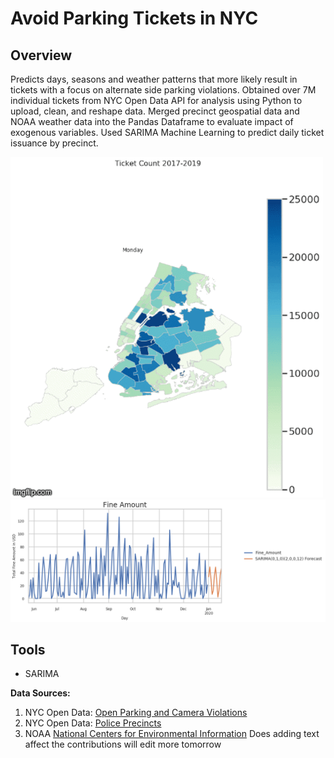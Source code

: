 # Avoid Parking Tickets in NYC

## Overview<br/>
Predicts days, seasons and weather patterns that more likely result in tickets with a focus on alternate side parking violations.
Obtained over 7M individual tickets from NYC Open Data API for analysis using Python to upload, clean, and reshape data.
Merged precinct geospatial data and NOAA weather data into the Pandas Dataframe to evaluate impact of exogenous variables.
Used SARIMA Machine Learning to predict daily ticket issuance by precinct.

<img src="Images/Precincts.gif" width ="500">

<img src="Images/SARIMApng.png" width ="700">

## Tools<br/>
- SARIMA

**Data Sources:**
1. NYC Open Data: [Open Parking and Camera Violations](https://data.cityofnewyork.us/City-Government/Open-Parking-and-Camera-Violations/nc67-uf89)
2. NYC Open Data: [Police Precincts](https://data.cityofnewyork.us/Public-Safety/Police-Precincts/78dh-3ptz)
3. NOAA [National Centers for Environmental Information](https://www.ncdc.noaa.gov/cdo-web/search)
Does adding text affect the contributions will edit more tomorrow
